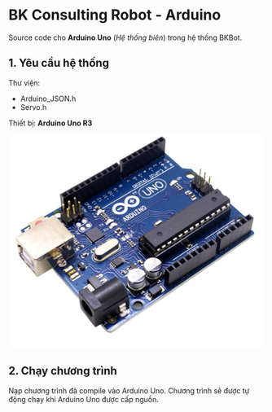 # BK Consulting Robot - Arduino
Source code cho **Arduino Uno** (*Hệ thống biên*) trong hệ thống BKBot.

## 1. Yêu cầu hệ thống

Thư viện:

- Arduino_JSON.h
- Servo.h

Thiết bị: **Arduino Uno R3**

![Arduino Uno](../images/Arduino.png)

## 2. Chạy chương trình

Nạp chương trình đã compile vào Arduino Uno. Chương trình sẽ được tự động chạy khi Arduino Uno được cấp nguồn.